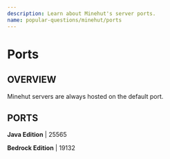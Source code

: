 ```yaml
---
description: Learn about Minehut's server ports.
name: popular-questions/minehut/ports
---
```


# Ports

## OVERVIEW

Minehut servers are always hosted on the default port.

## PORTS

**Java Edition** \| 25565

**Bedrock Edition** \| 19132
